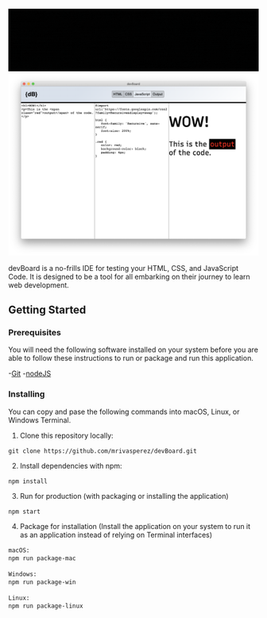 ![devBoard header](assets/img/rmheader.gif)
![A screenshot of devBoard](assets/img/screenshot.png)

devBoard is a no-frills IDE for testing your HTML, CSS, and JavaScript Code. It is designed to be a tool for all embarking on their journey to learn web development.

## Getting Started

### Prerequisites

You will need the following software installed on your system before you are able to follow these instructions to run or package and run this application.

-[Git](https://git-scm.com/) -[nodeJS](https://nodejs.org/)

### Installing

You can copy and pase the following commands into macOS, Linux, or Windows Terminal.

1. Clone this repository locally:

```
git clone https://github.com/mrivasperez/devBoard.git
```

2. Install dependencies with npm:

```
npm install
```

3. Run for production (with packaging or installing the application)

```
npm start
```

4. Package for installation (Install the application on your system to run it as an application instead of relying on Terminal interfaces)

```
macOS:
npm run package-mac

Windows:
npm run package-win

Linux:
npm run package-linux
```
